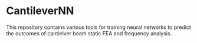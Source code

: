 # CantileverNN
This repository contains various tools for training neural networks to predict the outcomes of cantielver beam static FEA and frequency analysis.
